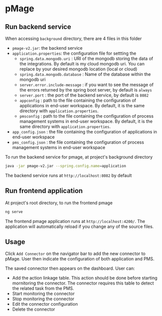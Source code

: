 # pMage

## Run backend service

When accessing `background` directory, there are 4 files in this folder
- `pmage-v2.jar`: the backend service
- `application.properties`: the configuration file for settting the 
  - `spring.data.mongodb.uri` : URI of the mongodb storing the data of the integrations. By default is my cloud mongodb uri. You can replace by your desired mongodb location (local or cloud)
  - `spring.data.mongodb.database` : Name of the database within the mongodb uri
  - `server.error.include-message` : if you want to see the message of the errors returned by the spring boot server, by default is `always`
  - `server.port` : the port of the backend service, by default is `8082`
  - `appconfig` : path to the file containing the configuration of applications in end-user workspace. By default, it is the same directory with `application.properties`.
  - `pmsconfig` : path to the file containing the configuration of process management systems in end-user workspace. By default, it is the same directory with `application.properties`.
- `app_config.json` : the file containing the configuration of applications in end-user workspace
- `pms_config.json` : the file containing the configuration of process management systems in end-user workspace


To run the backend service for pmage, at project's background directory
``` bash
java -jar pmage-v2.jar --spring.config.name=application
```

The backend service runs at `http://localhost:8082` by default

## Run frontend application

At project's root directory, to run the frontend pmage
```  bash
ng serve
```

The frontend pmage application runs at `http://localhost:4200/`.
The application will automatically reload if you change any of the source files.

## Usage
Click `Add Connector` on the navigator bar to add the new connector to pMage. User then indicate the configuration of both application and PMS.

The saved connector then appears on the dashboard. User can:
- Add the action linkage table. This action should be done before starting mornitoring the connector. The connector requires this table to detect the related task from the PMS.
- Start monitoring the connector
- Stop monitoring the connector
- Edit the connector configuration
- Delete the connector